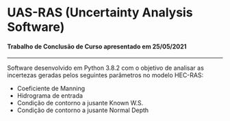 # UAS-RAS (Uncertainty Analysis Software)
#### Trabalho de Conclusão de Curso apresentado em 25/05/2021

------------
Software desenvolvido em Python 3.8.2 com o objetivo de analisar as incertezas geradas pelos seguintes parâmetros no modelo HEC-RAS:
- Coeficiente de Manning
- Hidrograma de entrada
- Condição de contorno a jusante Known W.S.
- Condição de contorno a jusante Normal Depth
